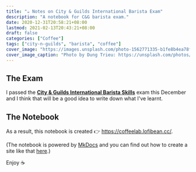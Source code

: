 ```yaml
---
title: "☕️ Notes on City & Guilds International Barista Exam"
description: "A notebook for C&G barista exam."
date: 2020-12-31T20:58:21+08:00
lastmod: 2021-02-13T20:43:21+08:00
draft: false
categories: ["Coffee"]
tags: ["city-n-guilds", "barista", "coffee"]
cover_image: "https://images.unsplash.com/photo-1562771335-b1fe8b4ea78f?ixid=MXwxMjA3fDB8MHxwaG90by1wYWdlfHx8fGVufDB8fHw%3D&ixlib=rb-1.2.1&auto=format&fit=crop&w=1000&q=80"
cover_image_caption: "Photo by Dung Trieu: https://unsplash.com/photos/DVA6kQNdUWs"
---
```


## The Exam

I passed the [**City & Guilds International Barista Skills**](https://www.cityandguilds.com/qualifications-and-apprenticeships/hospitality-and-catering/hospitality-and-catering/7102-barista-skills) exam this December and I think that will be a good idea to write down what I've learnt.

## The Notebook

As a result, this notebook is created 👉 https://coffeelab.lofibean.cc/. 

(The notebook is powered by [MkDocs](https://www.mkdocs.org/) and you can find out how to create a site like that [here](/posts/documentation-makes-easy-with-mkdocs-and-gitlab-pages/).)

Enjoy ☕️

